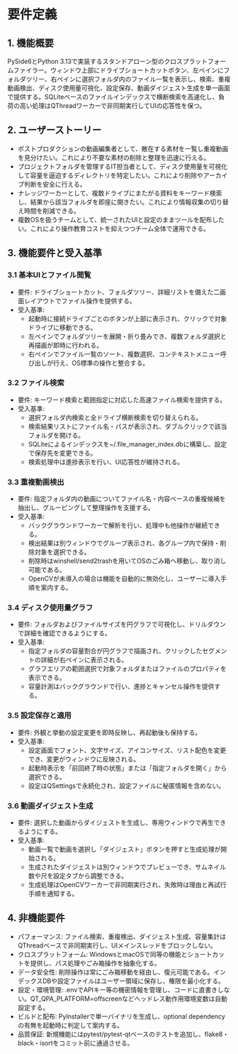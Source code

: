 # 要件定義

## 1. 機能概要
PySide6とPython 3.13で実装するスタンドアローン型のクロスプラットフォームファイラー。ウィンドウ上部にドライブショートカットボタン、左ペインにフォルダツリー、右ペインに選択フォルダ内のファイル一覧を表示し、検索、重複動画検出、ディスク使用量可視化、設定保存、動画ダイジェスト生成を単一画面で提供する。SQLiteベースのファイルインデックスで横断検索を高速化し、負荷の高い処理はQThreadワーカーで非同期実行してUIの応答性を保つ。

## 2. ユーザーストーリー
- ポストプロダクションの動画編集者として、散在する素材を一覧し重複動画を見分けたい。これにより不要な素材の削除と整理を迅速に行える。
- プロジェクトフォルダを管理するIT担当者として、ディスク使用量を可視化して容量を逼迫するディレクトリを特定したい。これにより削除やアーカイブ判断を安全に行える。
- ナレッジワーカーとして、複数ドライブにまたがる資料をキーワード検索し、結果から該当フォルダを即座に開きたい。これにより情報収集の切り替え時間を削減できる。
- 複数OSを扱うチームとして、統一されたUIと設定のままツールを配布したい。これにより操作教育コストを抑えつつチーム全体で運用できる。

## 3. 機能要件と受入基準

### 3.1 基本UIとファイル閲覧
- 要件: ドライブショートカット、フォルダツリー、詳細リストを備えた二画面レイアウトでファイル操作を提供する。
- 受入基準:
  - 起動時に接続ドライブごとのボタンが上部に表示され、クリックで対象ドライブに移動できる。
  - 左ペインでフォルダツリーを展開・折り畳みでき、複数フォルダ選択と再描画が即時に行われる。
  - 右ペインでファイル一覧のソート、複数選択、コンテキストメニュー呼び出しが行え、OS標準の操作と整合する。

### 3.2 ファイル検索
- 要件: キーワード検索と範囲指定に対応した高速ファイル検索を提供する。
- 受入基準:
  - 選択フォルダ内検索と全ドライブ横断検索を切り替えられる。
  - 検索結果リストにファイル名・パスが表示され、ダブルクリックで該当フォルダを開ける。
  - SQLiteによるインデックスを~/.file_manager_index.dbに構築し、設定で保存先を変更できる。
  - 検索処理中は進捗表示を行い、UI応答性が維持される。

### 3.3 重複動画検出
- 要件: 指定フォルダ内の動画についてファイル名・内容ベースの重複候補を抽出し、グルーピングして整理操作を支援する。
- 受入基準:
  - バックグラウンドワーカーで解析を行い、処理中も他操作が継続できる。
  - 検出結果は別ウィンドウでグループ表示され、各グループ内で保持・削除対象を選択できる。
  - 削除時はwinshell/send2trashを用いてOSのごみ箱へ移動し、取り消し可能である。
  - OpenCVが未導入の場合は機能を自動的に無効化し、ユーザーに導入手順を案内する。

### 3.4 ディスク使用量グラフ
- 要件: フォルダおよびファイルサイズを円グラフで可視化し、ドリルダウンで詳細を確認できるようにする。
- 受入基準:
  - 指定フォルダの容量割合が円グラフで描画され、クリックしたセグメントの詳細が右ペインに表示される。
  - グラフエリアの範囲選択で対象フォルダまたはファイルのプロパティを表示できる。
  - 容量計測はバックグラウンドで行い、進捗とキャンセル操作を提供する。

### 3.5 設定保存と適用
- 要件: 外観と挙動の設定変更を即時反映し、再起動後も保持する。
- 受入基準:
  - 設定画面でフォント、文字サイズ、アイコンサイズ、リスト配色を変更でき、変更がウィンドウに反映される。
  - 起動時表示を「前回終了時の状態」または「指定フォルダを開く」から選択できる。
  - 設定はQSettingsで永続化され、設定ファイルに秘匿情報を含めない。

### 3.6 動画ダイジェスト生成
- 要件: 選択した動画からダイジェストを生成し、専用ウィンドウで再生できるようにする。
- 受入基準:
  - 動画一覧で動画を選択し「ダイジェスト」ボタンを押すと生成処理が開始される。
  - 生成されたダイジェストは別ウィンドウでプレビューでき、サムネイル数や尺を設定タブから調整できる。
  - 生成処理はOpenCVワーカーで非同期実行され、失敗時は理由と再試行手順を通知する。

## 4. 非機能要件
- パフォーマンス: ファイル検索、重複検出、ダイジェスト生成、容量集計はQThreadベースで非同期実行し、UIメインスレッドをブロックしない。
- クロスプラットフォーム: WindowsとmacOSで同等の機能とショートカットを提供し、パス処理やごみ箱操作を抽象化する。
- データ安全性: 削除操作は常にごみ箱移動を経由し、復元可能である。インデックスDBや設定ファイルはユーザー領域に保存し、権限を最小化する。
- 設定・環境管理: .envでAPIキー等の機密情報を管理し、コードに直書きしない。QT_QPA_PLATFORM=offscreenなどヘッドレス動作用環境変数は自動設定する。
- ビルドと配布: PyInstallerで単一バイナリを生成し、optional dependencyの有無を起動時に判定して案内する。
- 品質保証: 新規機能にはpytest/pytest-qtベースのテストを追加し、flake8・black・isortをコミット前に通過させる。
